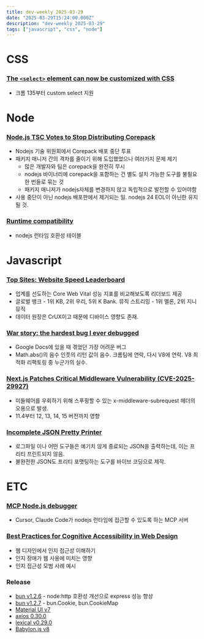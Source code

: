 ```yaml
---
title: dev-weekly 2025-03-29
date: "2025-03-29T15:24:00.000Z"
description: "dev-weekly 2025-03-29"
tags: ["javascript", "css", "node"]
---
```


# CSS

### [The `<select>` element can now be customized with CSS](https://developer.chrome.com/blog/a-customizable-select?hl=en)

- 크롬 135부터 custom select 지원

# Node

### [Node.js TSC Votes to Stop Distributing Corepack](https://socket.dev/blog/node-js-tsc-votes-to-stop-distributing-corepack)

- Nodejs 기술 위원회에서 Corepack 배포 중단 투표
- 패키지 매니저 간의 격차를 줄이기 위해 도입했었으나 여러가지 문제 제기
    - 많은 개발자와 팀은 corepack을 완전히 무시
    - nodejs 바이너리에 corepack을 포함하는 건 별도 설치 가능한 도구를 불필요한 번들로 묶는 것
    - 패키지 매니저가 nodejs자체를 변경하지 않고 독립적으로 발전할 수 있어야함
- 사용 중단이 아닌 nodejs 배포판에서 제거되는 일. nodejs 24 EOL이 아닌한 유지될 것.

### [Runtime compatibility](https://runtime-compat.unjs.io/)

- nodejs 런타임 호환성 테이블

# Javascript

### [Top Sites: Website Speed Leaderboard](https://calibreapp.com/tools/website-speed-leaderboard)

- 업계를 선도하는 Core Web Vital 성능 지표를 비교해보도록 리더보드 제공
- 글로벌 뱅크 - 1위 KB, 2위 우리, 5위 K Bank. 뮤직 스트리밍 - 1위 멜론, 2위 지니뮤직
- 데이터 원장은 CrUX이고 때문에 디바이스 영향도 존재.

### [War story: the hardest bug I ever debugged](https://www.clientserver.dev/p/war-story-the-hardest-bug-i-ever)

- Google Docs에 있을 때 겪었던 가장 어려운 버그
- Math.abs()의 음수 인풋의 리턴 값이 음수. 크롬팀에 연락, 다시 V8에 연락. V8 최적화 리팩토링 중 누군가의 실수.

### [Next.js Patches Critical Middleware Vulnerability (CVE-2025-29927)](https://socket.dev/blog/next-js-patches-critical-middleware-vulnerability)

- 미들웨어를 우회하기 위해 스푸핑할 수 있는 x-middleware-subrequest 헤더의 오용으로 발생.
- 11.4부터 12, 13, 14, 15 버전까지 영향

### [Incomplete JSON Pretty Printer](https://simonwillison.net/2025/Mar/28/incomplete-json-pretty-printer/)

- 로그파일 이나 어떤 도구들은 예기치 않게 종료되는 JSON을 출력하는데, 이는 프리티 프린트되지 않음.
- 불완전한 JSON도 프리티 포맷팅하는 도구를 바이브 코딩으로 제작.

# ETC

### [MCP Node.js debugger](https://github.com/hyperdrive-eng/mcp-nodejs-debugger)

- Cursor, Claude Code가 nodejs 런타임에 접근할 수 있도록 하는 MCP 서버

### [Best Practices for Cognitive Accessibility in Web Design](https://www.a11y-collective.com/blog/cognitive-accessibility/)

- 웹 디자인에서 인지 접근성 이해하기
- 인지 장애가 웹 사용에 미치는 영향
- 인지 접근성 모범 사례 예시

### Release

- [bun v1.2.6](https://bun.sh/blog/bun-v1.2.6) - node:http 호환성 개선으로 express 성능 향상
- [bun v1.2.7](https://bun.sh/blog/bun-v1.2.7) - bun.Cookie, bun.CookieMap
- [Material UI v7](https://mui.com/blog/material-ui-v7-is-here/)
- [axios 0.30.0](https://github.com/axios/axios/releases/tag/v0.30.0)
- [lexical v0.29.0](https://github.com/facebook/lexical/releases/tag/v0.29.0)
- [Babylon.js v8](https://blogs.windows.com/windowsdeveloper/2025/03/27/announcing-babylon-js-8-0/)